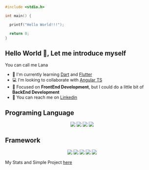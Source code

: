 ```c++
#include <stdio.h>

int main() {

  printf("Hello World!!!");

  return 0;
}
```

## Hello World 👋, Let me introduce myself

You can call me Lana

+ :book: I'm currently learning [Dart](https://dart.dev/) and [Flutter](https://flutter.dev/)
+ :computer: I'm looking to collaborate with [Angular TS](https://angular.io/)
+ :dart: Focused on **FrontEnd Development**, but I could do a little bit of **BackEnd Development**
+ :iphone: You can reach me on [Linkedin](https://www.linkedin.com/in/ihwan-mualana-29759b199/)

## Programing Language

<p align="center">
  <img src="https://img.shields.io/travis/rust-lang/rust?color=%23fb8c00&label=JS&logo=javascript&logoColor=%0">

  <img src="https://img.shields.io/travis/rust-lang/rust?color=%23fb8c00&label=TS&logo=typescript&logoColor=yellow">

  <img src="https://img.shields.io/travis/rust-lang/rust?color=%23fb8c00&label=PHP&logo=php&logoColor=%23008080">

  <img src="https://img.shields.io/travis/rust-lang/rust?color=%23fb8c00&label=Dart&logo=dart&logoColor=%23008080">
<p align="center">

## Framework

<p align="center">
  <img src="https://img.shields.io/travis/rust-lang/rust?color=%23fb8c00&label=Angular&logo=angular&logoColor=red">

  <img src="https://img.shields.io/travis/rust-lang/rust?color=%23fb8c00&label=Laravel&logo=laravel&logoColor=%0">

  <img src="https://img.shields.io/travis/rust-lang/rust?color=%23fb8c00&label=Flutter&logo=flutter&logoColor=%23008080">
  
  <img src="https://img.shields.io/travis/rust-lang/rust?color=%23fb8c00&label=React&logo=react&logoColor=%23008080">
  
  <img src="https://img.shields.io/travis/rust-lang/rust?color=%23fb8c00&label=NextJS&logo=react&logoColor=%23008080">
<p align="center">

My Stats and Simple Project [here](https://github.com/lana404/lana404/blob/main/project.md)
